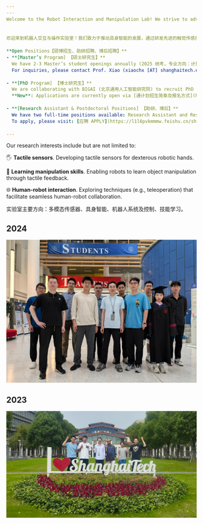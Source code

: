 ```yaml
---
---
Welcome to the Robot Interaction and Manipulation Lab! We strive to advance the field of Embodied AI by developing cutting-edge tactile sensing technologies and pioneering new human-robot interaction paradigms. Our goal is to empower robots to perform complex manipulation tasks in unstructured real-world environments.


欢迎来到机器人交互与操作实验室！我们致力于推动具身智能的发展，通过研发先进的触觉传感技术和新型人机交互范式，使机器人能够在非结构化环境中高效完成复杂操作任务。

**Open Positions【硕博招生、助研招聘、博后招聘】**  
- **[Master’s Program] 【硕士研究生】**  
  We have 2-3 Master’s student openings annually (2025 统考，专业方向：计算机、电子).  
  For inquiries, please contact Prof. Xiao (xiaochx [AT] shanghaitech.edu.cn) or submit your application here: [应聘 APPLY](https://l1l6pvkmmmw.feishu.cn/share/base/form/shrcnSqulK34HeHeSwWuzwVkxMd){: .button}.

- **[PhD Program] 【博士研究生】**  
  We are collaborating with BIGAI (北京通用人工智能研究院) to recruit PhD students for 2025.  
  **New**: Applications are currently open via [通计划招生简章及报名方式](https://yanzhao.shanghaitech.edu.cn/2024/1218/c2420a1104755/page.htm). 

- **[Research Assistant & Postdoctoral Positions] 【助研、博后】**  
  We have two full-time positions available: Research Assistant and Research Assistant Professor (or Postdoctoral Fellow).  
  To apply, please visit: [应聘 APPLY](https://l1l6pvkmmmw.feishu.cn/share/base/form/shrcnSqulK34HeHeSwWuzwVkxMd){: .button}.

---
```


Our research interests include but are not limited to:

🖐️ **Tactile sensors**. Developing tactile sensors for dexterous robotic hands.

🧠 **Learning manipulation skills**. Enabling robots to learn object manipulation through tactile feedback.

🌐 **Human-robot interaction**. Exploring techniques (e.g., teleoperation) that facilitate seamless human-robot collaboration.

实验室主要方向：多模态传感器、具身智能、机器人系统及控制、技能学习。

## 2024
<p align="center">
  <img src="images/lab-photo-2024.jpg" width="768px">
</p>

## 2023
<p align="center">
  <img src="images/lab-photo-2023.PNG" width="768px">
</p>

